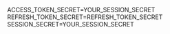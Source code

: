 ACCESS_TOKEN_SECRET=YOUR_SESSION_SECRET
REFRESH_TOKEN_SECRET=REFRESH_TOKEN_SECRET
SESSION_SECRET=YOUR_SESSION_SECRET
